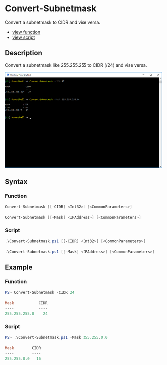 # Convert-Subnetmask

Convert a subnetmask to CIDR and vise versa.

* [view function](https://github.com/BornToBeRoot/PowerShell/blob/master/Module/LazyAdmin/Functions/Convert-Subnetmask.ps1)
* [view script](https://github.com/BornToBeRoot/PowerShell/blob/master/Scripts/Convert-Subnetmask.ps1)

## Description

Convert a subnetmask like 255.255.255 to CIDR (/24) and vise versa.

![Screenshot](Images/Convert-Subnetmask.png?raw=true "Convert-Subnetmask")

## Syntax

### Function

```powershell
Convert-Subnetmask [[-CIDR] <Int32>] [<CommonParameters>]

Convert-Subnetmask [[-Mask] <IPAddress>] [<CommonParameters>]
```

### Script

```powershell
.\Convert-Subnetmask.ps1 [[-CIDR] <Int32>] [<CommonParameters>]

.\Convert-Subnetmask.ps1 [[-Mask] <IPAddress>] [<CommonParameters>]
``` 

## Example

### Function

```powershell
PS> Convert-Subnetmask -CIDR 24

Mask           CIDR
----           ----
255.255.255.0    24
```

### Script

```powershell
PS> .\Convert-Subnetmask.ps1 -Mask 255.255.0.0

Mask        CIDR
----        ----
255.255.0.0   16
```
